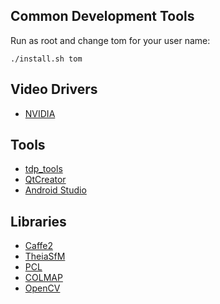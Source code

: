 ## Common Development Tools
Run as root and change tom for your user name:
```
./install.sh tom

```

## Video Drivers
* [NVIDIA](https://github.com/tdp-libs/general_machine_installation/blob/master/Fedora/NVIDIA.md)

## Tools
* [tdp_tools](https://github.com/tdp-libs/tdp_tools)
* [QtCreator](https://github.com/tdp-libs/general_machine_installation/blob/master/Fedora/QtCreator.md)
* [Android Studio](https://github.com/tdp-libs/general_machine_installation/blob/master/Fedora/AndroidStudio.md)


## Libraries
* [Caffe2](https://github.com/tdp-libs/tp_pipeline_caffe2#building-caffe2-ios)
* [TheiaSfM](https://github.com/tdp-libs/tp_pipeline_theia)
* [PCL](https://github.com/tdp-libs/tp_pipeline_pcl)
* [COLMAP](https://github.com/tdp-libs/tp_pipeline_colmap)
* [OpenCV](https://github.com/tdp-libs/tp_pipeline_opencv)

